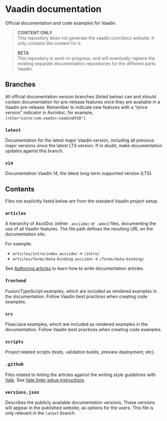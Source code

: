 # Vaadin documentation

Official documentation and code examples for Vaadin.

> **CONTENT ONLY**  
> This repository does not generate the vaadin.com/docs website. It only contains the content for it.

> **BETA**  
> This repository is work-in-progress, and will eventually replace the existing separate documentation repositories for the different parts Vaadin.

## Branches

All official documentation version branches (listed below) can and should contain documentation for pre-release features once they are available in a Vaadin pre-release. Remember to indicate new features with a “since version” indicator in Asciidoc, for example, `[role="since:com.vaadin:vaadin@V18"]`.

### `latest`

Documentation for the latest major Vaadin version, including all previous major versions since the latest LTS version. If in doubt, make documentation updates against this branch.

### `v14`

Documentation Vaadin 14, the latest long-term supported version (LTS).

## Contents

Files not explicitly listed below are from the standard Vaadin project setup.

### `articles`

A hierarchy of AsciiDoc (either `.asciidoc` or `.adoc`) files, documenting the use of all Vaadin features. The file path defines the resulting URL on the documentation site.

For example:

- `articles/intro/index.asciidoc` → `/intro/`
- `articles/forms/data-binding.asciidoc` → `/forms/data-binding/`

See [Authoring articles](https://github.com/vaadin/docs/wiki/Authoring-articles) to learn how to write documentation articles.

### `frontend`

Fusion/TypeScript examples, which are included as rendered examples in the documentation. Follow Vaadin best practices when creating code examples.

### `src`

Flow/Java examples, which are included as rendered examples in the documentation. Follow Vaadin best practices when creating code examples.

### `scripts`

Project related scripts (tests, validation builds, preview deployment, etc).

### `.github`

Files related to linting the articles against the writing style guidelines with [Vale](https://docs.errata.ai/vale/about). See [Vale linter setup instructions](https://github.com/vaadin/docs/wiki/Writing-style-guide-checks).

### `versions.json`

Describes the publicly available documentation versions. These versions will appear in the published website, as options for the users. This file is only relevant in the `latest` branch.
